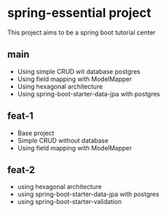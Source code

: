 # spring-essential project

This project aims to be a spring boot tutorial center

## main
 
- Using simple CRUD wit database postgres
- Using field mapping with ModelMapper
- Using hexagonal architecture
- Using spring-boot-starter-data-jpa with postgres

## feat-1

- Base project
- Simple CRUD without database
- Using field mapping with ModelMapper

## feat-2

- using hexagonal architecture
- using spring-boot-starter-data-jpa with postgres
- using spring-boot-starter-validation

